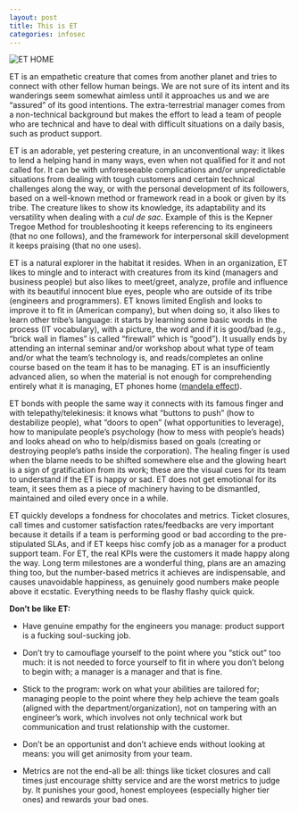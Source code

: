 ```yaml
---
layout: post
title: This is ET
categories: infosec
---
```


![ET HOME](https://dcgc.io/et.png)

ET is an empathetic creature that comes from another planet and tries to connect with other fellow human beings. We are not sure of its intent and its wanderings seem somewhat aimless until it approaches us and we are “assured” of its good intentions. The extra-terrestrial manager comes from a non-technical background but makes the effort to lead a team of people who are technical and have to deal with difficult situations on a daily basis, such as product support. 

ET is an adorable, yet pestering creature, in an unconventional way: it likes to lend a helping hand in many ways, even when not qualified for it and not called for. It can be with unforeseeable complications and/or unpredictable situations from dealing with tough customers and certain technical challenges along the way, or with the personal development of its followers, based on a well-known method or framework read in a book or given by its tribe. The creature likes to show its knowledge, its adaptability and its versatility when dealing with a *cul de sac*. Example of this is the Kepner Tregoe Method for troubleshooting it keeps referencing to its engineers (that no one follows), and the framework for interpersonal skill development it keeps praising (that no one uses).

ET is a natural explorer in the habitat it resides. When in an organization, ET likes to mingle and to interact with creatures from its kind (managers and business people) but also likes to meet/greet, analyze, profile and influence with its beautiful innocent blue eyes, people who are outside of its tribe (engineers and programmers). ET knows limited English and looks to improve it to fit in (American company), but when doing so, it also likes to learn other tribe’s language: it starts by learning some basic words in the process (IT vocabulary), with a picture, the word and if it is good/bad (e.g., “brick wall in flames” is called “firewall” which is “good”). It usually ends by attending an internal seminar and/or workshop about what type of team and/or what the team’s technology is, and reads/completes an online course based on the team it has to be managing. ET is an insufficiently advanced alien, so when the material is not enough for comprehending entirely what it is managing, ET phones home ([mandela effect](https://pastebin.com/NME7K196)). 

ET bonds with people the same way it connects with its famous finger and with telepathy/telekinesis: it knows what “buttons to push” (how to destabilize people), what “doors to open” (what opportunities to leverage), how to manipulate people’s psychology (how to mess with people’s heads) and looks ahead on who to help/dismiss based on goals (creating or destroying people’s paths inside the corporation). The healing finger is used when the blame needs to be shifted somewhere else and the glowing heart is a sign of gratification from its work; these are the visual cues for its team to understand if the ET is happy or sad. ET does not get emotional for its team, it sees them as a piece of machinery having to be dismantled, maintained and oiled every once in a while.

ET quickly develops a fondness for chocolates and metrics. Ticket closures, call times and customer satisfaction rates/feedbacks are very important because it details if a team is performing good or bad according to the pre-stipulated SLAs, and if ET keeps hisc comfy job as a manager for a product support team. For ET, the real KPIs were the customers it made happy along the way. Long term milestones are a wonderful thing, plans are an amazing thing too, but the number-based metrics it achieves are indispensable, and causes unavoidable happiness, as genuinely good numbers make people above it ecstatic. Everything needs to be flashy flashy quick quick.

**Don’t be like ET:**

-	Have genuine empathy for the engineers you manage: product support is a fucking soul-sucking job.

-	Don’t try to camouflage yourself to the point where you “stick out” too much: it is not needed to force yourself to fit in where you don’t belong to begin with; a manager is a manager and that is fine.

-	Stick to the program: work on what your abilities are tailored for; managing people to the point where they help achieve the team goals (aligned with the department/organization), not on tampering with an engineer’s work, which involves not only technical work but communication and trust relationship with the customer.

-	Don’t be an opportunist and don’t achieve ends without looking at means: you will get animosity from your team.

-	Metrics are not the end-all be all: things like ticket closures and call times just encourage shitty service and are the worst metrics to judge by. It punishes your good, honest employees (especially higher tier ones) and rewards your bad ones.

